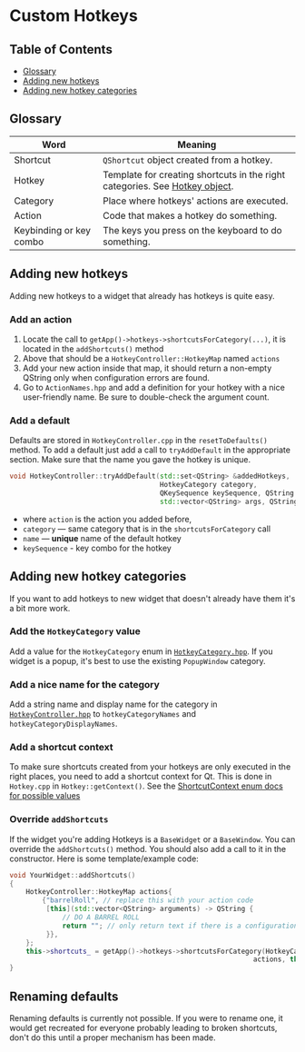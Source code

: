 # Custom Hotkeys

## Table of Contents

- [Glossary](#Glossary)
- [Adding new hotkeys](#Adding_new_hotkeys)
- [Adding new hotkey categories](#Adding_new_hotkey_categories)

## Glossary

| Word                    | Meaning                                                                                   |
| ----------------------- | ----------------------------------------------------------------------------------------- |
| Shortcut                | `QShortcut` object created from a hotkey.                                                 |
| Hotkey                  | Template for creating shortcuts in the right categories. See [Hotkey object][hotkey.hpp]. |
| Category                | Place where hotkeys' actions are executed.                                                |
| Action                  | Code that makes a hotkey do something.                                                    |
| Keybinding or key combo | The keys you press on the keyboard to do something.                                       |

## Adding new hotkeys

Adding new hotkeys to a widget that already has hotkeys is quite easy.

### Add an action

1.  Locate the call to `getApp()->hotkeys->shortcutsForCategory(...)`, it is located in the `addShortcuts()` method
2.  Above that should be a `HotkeyController::HotkeyMap` named `actions`
3.  Add your new action inside that map, it should return a non-empty QString only when configuration errors are found.
4.  Go to `ActionNames.hpp` and add a definition for your hotkey with a nice user-friendly name. Be sure to double-check the argument count.

### Add a default

Defaults are stored in `HotkeyController.cpp` in the `resetToDefaults()` method. To add a default just add a call to `tryAddDefault` in the appropriate section. Make sure that the name you gave the hotkey is unique.

```cpp
void HotkeyController::tryAddDefault(std::set<QString> &addedHotkeys,
                                     HotkeyCategory category,
                                     QKeySequence keySequence, QString action,
                                     std::vector<QString> args, QString name)
```

- where `action` is the action you added before,
- `category` — same category that is in the `shortcutsForCategory` call
- `name` — **unique** name of the default hotkey
- `keySequence` - key combo for the hotkey

## Adding new hotkey categories

If you want to add hotkeys to new widget that doesn't already have them it's a bit more work.

### Add the `HotkeyCategory` value

Add a value for the `HotkeyCategory` enum in [`HotkeyCategory.hpp`][hotkeycategory.hpp]. If you widget is a popup, it's best to use the existing `PopupWindow` category.

### Add a nice name for the category

Add a string name and display name for the category in [`HotkeyController.hpp`][hotkeycontroller.hpp] to `hotkeyCategoryNames` and `hotkeyCategoryDisplayNames`.

### Add a shortcut context

To make sure shortcuts created from your hotkeys are only executed in the right places, you need to add a shortcut context for Qt. This is done in `Hotkey.cpp` in `Hotkey::getContext()`.
See the [ShortcutContext enum docs for possible values](https://doc.qt.io/qt-5/qt.html#ShortcutContext-enum)

### Override `addShortcuts`

If the widget you're adding Hotkeys is a `BaseWidget` or a `BaseWindow`. You can override the `addShortcuts()` method. You should also add a call to it in the constructor. Here is some template/example code:

```cpp
void YourWidget::addShortcuts()
{
    HotkeyController::HotkeyMap actions{
        {"barrelRoll", // replace this with your action code
         [this](std::vector<QString> arguments) -> QString {
             // DO A BARREL ROLL
             return ""; // only return text if there is a configuration error.
         }},
    };
    this->shortcuts_ = getApp()->hotkeys->shortcutsForCategory(HotkeyCategory::PopupWindow /* or your category name */,
                                                            actions, this);
}
```

## Renaming defaults

Renaming defaults is currently not possible. If you were to rename one, it would get recreated for everyone probably leading to broken shortcuts, don't do this until a proper mechanism has been made.

<!-- big list of links -->

[actionnames.hpp]: https://github.com/Chatterino/chatterino2/blob/custom_hotkeys/src/controllers/hotkeys/ActionNames.hpp
[hotkey.cpp]: https://github.com/Chatterino/chatterino2/blob/custom_hotkeys/src/controllers/hotkeys/Hotkey.cpp
[hotkey.hpp]: https://github.com/Chatterino/chatterino2/blob/custom_hotkeys/src/controllers/hotkeys/Hotkey.hpp
[hotkeycontroller.cpp]: https://github.com/Chatterino/chatterino2/blob/custom_hotkeys/src/controllers/hotkeys/HotkeyController.cpp
[hotkeycontroller.hpp]: https://github.com/Chatterino/chatterino2/blob/custom_hotkeys/src/controllers/hotkeys/HotkeyController.hpp
[hotkeymodel.cpp]: https://github.com/Chatterino/chatterino2/blob/custom_hotkeys/src/controllers/hotkeys/HotkeyModel.cpp
[hotkeymodel.hpp]: https://github.com/Chatterino/chatterino2/blob/custom_hotkeys/src/controllers/hotkeys/HotkeyModel.hpp
[hotkeycategory.hpp]: https://github.com/Chatterino/chatterino2/blob/custom_hotkeys/src/controllers/hotkeys/HotkeyCategory.hpp
